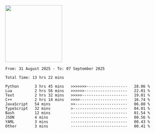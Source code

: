 <img height="180em" src="https://github-readme-stats-eight-theta.vercel.app/api?username=bkundev&show_icons=true&theme=radical&include_all_commits=true&count_private=true"/>
<!--START_SECTION:waka-->

```all_time
From: 31 August 2025 - To: 07 September 2025

Total Time: 13 hrs 22 mins

Python       3 hrs 45 mins   >>>>>>>------------------   28.06 %
Lua          2 hrs 56 mins   >>>>>>-------------------   22.01 %
Text         2 hrs 32 mins   >>>>>--------------------   19.01 %
C++          2 hrs 14 mins   >>>>---------------------   16.74 %
JavaScript   54 mins         >>-----------------------   06.80 %
TypeScript   32 mins         >------------------------   04.01 %
Bash         12 mins         -------------------------   01.54 %
JSON         4 mins          -------------------------   00.56 %
YAML         3 mins          -------------------------   00.43 %
Other        3 mins          -------------------------   00.41 %
```

<!--END_SECTION:waka-->
